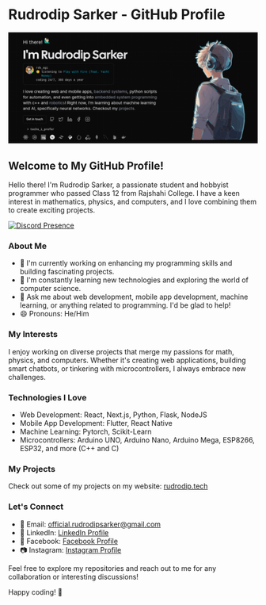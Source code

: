 # Rudrodip Sarker - GitHub Profile

![Profile Banner](https://raw.githubusercontent.com/rudrodip/rudrodip/main/portfolio.png)

## Welcome to My GitHub Profile!

Hello there! I'm Rudrodip Sarker, a passionate student and hobbyist programmer who passed Class 12 from Rajshahi College. I have a keen interest in mathematics, physics, and computers, and I love combining them to create exciting projects.

[![Discord Presence](https://lanyard.cnrad.dev/api/841126921886498817)](https://discord.com/users/841126921886498817)

### About Me

- 🔭 I'm currently working on enhancing my programming skills and building fascinating projects.
- 🌱 I'm constantly learning new technologies and exploring the world of computer science.
- 💬 Ask me about web development, mobile app development, machine learning, or anything related to programming. I'd be glad to help!
- 😄 Pronouns: He/Him

### My Interests

I enjoy working on diverse projects that merge my passions for math, physics, and computers. Whether it's creating web applications, building smart chatbots, or tinkering with microcontrollers, I always embrace new challenges.

### Technologies I Love

- Web Development: React, Next.js, Python, Flask, NodeJS
- Mobile App Development: Flutter, React Native
- Machine Learning: Pytorch, Scikit-Learn
- Microcontrollers: Arduino UNO, Arduino Nano, Arduino Mega, ESP8266, ESP32, and more (C++ and C)

### My Projects

Check out some of my projects on my website: [rudrodip.tech](https://rudrodip.tech)

### Let's Connect

- 📧 Email: official.rudrodipsarker@gmail.com
- 💼 LinkedIn: [LinkedIn Profile](https://www.linkedin.com/in/rudrodip)
- 📘 Facebook: [Facebook Profile](https://www.facebook.com/enthusiast.math)
- 📷 Instagram: [Instagram Profile](https://instagram.com/rds_agi)

Feel free to explore my repositories and reach out to me for any collaboration or interesting discussions!

Happy coding! 🚀

